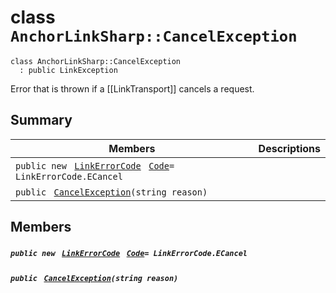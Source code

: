 # class `AnchorLinkSharp::CancelException` 

```
class AnchorLinkSharp::CancelException
  : public LinkException
```

Error that is thrown if a [[LinkTransport]] cancels a request.

## Summary

 Members                                | Descriptions                                
----------------------------------------|---------------------------------------------
`public new ` [`LinkErrorCode`](AnchorLinkSharp.md)` ` [`Code`](#class_anchor_link_sharp_1_1_cancel_exception_1af59a16bcca69e33f114ed1195576418a)`= LinkErrorCode.ECancel` | 
`public ` [`CancelException`](#class_anchor_link_sharp_1_1_cancel_exception_1a330342c75198f199e83a27f59d478449)`(string reason)` | 

## Members

##### `public new ` [`LinkErrorCode`](AnchorLinkSharp.md)` ` [`Code`](#class_anchor_link_sharp_1_1_cancel_exception_1af59a16bcca69e33f114ed1195576418a)`= LinkErrorCode.ECancel` 

##### `public ` [`CancelException`](#class_anchor_link_sharp_1_1_cancel_exception_1a330342c75198f199e83a27f59d478449)`(string reason)` 

